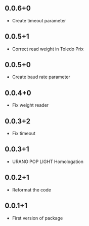 ## 0.0.6+0
* Create timeout parameter

## 0.0.5+1
* Correct read weight in Toledo Prix

## 0.0.5+0
* Create baud rate parameter

## 0.0.4+0
* Fix weight reader

## 0.0.3+2
* Fix timeout 

## 0.0.3+1
* URANO POP LIGHT Homologation 

## 0.0.2+1
* Reformat the code

## 0.0.1+1
* First version of package